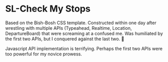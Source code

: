 # SL-Check My Stops
Based on the Bish-Bosh CSS template. Constructed within one day after wrestling with multiple APIs (Typeahead, Realtime, Location, DepartureBoard) that were screaming at a confused me.
Was humiliated by the first two APIs, but I conquered against the last two. 💪

Javascript API implementation is terrifying. Perhaps the first two APIs were too powerful for my novice prowess.

